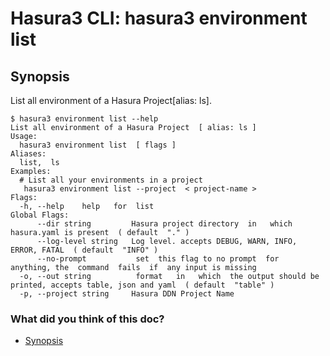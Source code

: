 # Hasura3 CLI: hasura3 environment list

## Synopsis​

List all environment of a Hasura Project[alias: ls].

```
$ hasura3 environment list --help
List all environment of a Hasura Project  [ alias: ls ]
Usage:
  hasura3 environment list  [ flags ]
Aliases:
  list,  ls
Examples:
  # List all your environments in a project
   hasura3 environment list --project  < project-name >
Flags:
  -h, --help    help   for  list
Global Flags:
      --dir string         Hasura project directory  in   which  hasura.yaml is present  ( default  "." )
      --log-level string   Log level. accepts DEBUG, WARN, INFO, ERROR, FATAL  ( default  "INFO" )
      --no-prompt           set  this flag to no prompt  for  anything, the  command  fails  if  any input is missing
  -o, --out string          format   in   which  the output should be printed, accepts table, json and yaml  ( default  "table" )
  -p, --project string     Hasura DDN Project Name
```

### What did you think of this doc?

- [ Synopsis ](https://hasura.io/docs/3.0/cli/commands/environment-list/#synopsis)

